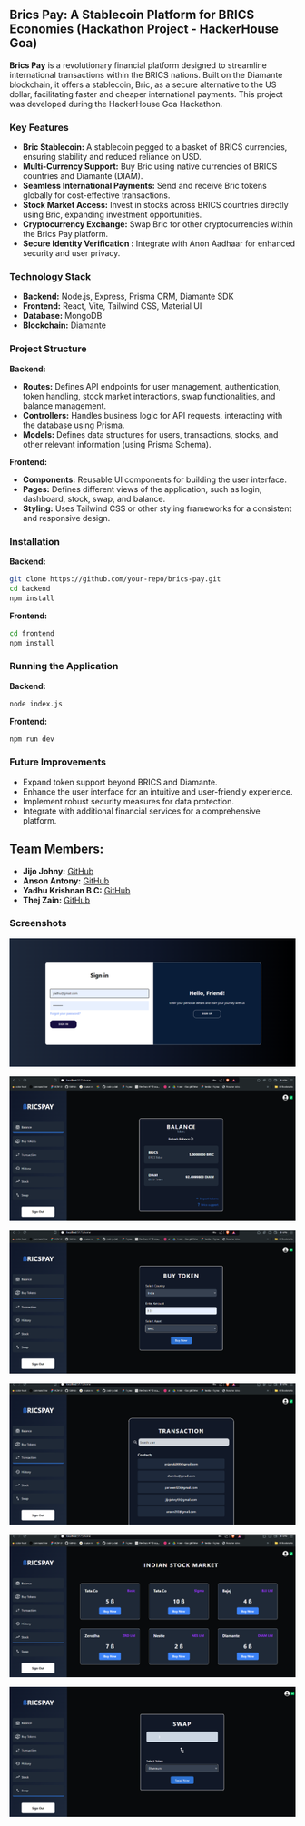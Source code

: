 ## Brics Pay: A Stablecoin Platform for BRICS Economies (Hackathon Project - HackerHouse Goa)

**Brics Pay** is a revolutionary financial platform designed to streamline international transactions within the BRICS nations. Built on the Diamante blockchain, it offers a stablecoin, Bric, as a secure alternative to the US dollar, facilitating faster and cheaper international payments. This project was developed during the HackerHouse Goa Hackathon.

### Key Features

* **Bric Stablecoin:** A stablecoin pegged to a basket of BRICS currencies, ensuring stability and reduced reliance on USD.
* **Multi-Currency Support:** Buy Bric using native currencies of BRICS countries and Diamante (DIAM).
* **Seamless International Payments:** Send and receive Bric tokens globally for cost-effective transactions.
* **Stock Market Access:** Invest in stocks across BRICS countries directly using Bric, expanding investment opportunities.
* **Cryptocurrency Exchange:** Swap Bric for other cryptocurrencies within the Brics Pay platform.
* **Secure Identity Verification :** Integrate with Anon Aadhaar for enhanced security and user privacy.

### Technology Stack

* **Backend:** Node.js, Express, Prisma ORM, Diamante SDK
* **Frontend:** React, Vite, Tailwind CSS, Material UI 
* **Database:** MongoDB
* **Blockchain:** Diamante

### Project Structure

**Backend:**
* **Routes:** Defines API endpoints for user management, authentication, token handling, stock market interactions, swap functionalities, and balance management.
* **Controllers:** Handles business logic for API requests, interacting with the database using Prisma.
* **Models:** Defines data structures for users, transactions, stocks, and other relevant information (using Prisma Schema).

**Frontend:**
* **Components:** Reusable UI components for building the user interface.
* **Pages:** Defines different views of the application, such as login, dashboard, stock, swap, and balance.
* **Styling:** Uses Tailwind CSS or other styling frameworks for a consistent and responsive design.

### Installation

**Backend:**
```bash
git clone https://github.com/your-repo/brics-pay.git
cd backend
npm install
```

**Frontend:**
```bash
cd frontend
npm install
```

### Running the Application

**Backend:**
```bash
node index.js
```

**Frontend:**
 ```bash
 npm run dev
``` 

### Future Improvements

* Expand token support beyond BRICS and Diamante.
* Enhance the user interface for an intuitive and user-friendly experience.
* Implement robust security measures for data protection.
* Integrate with additional financial services for a comprehensive platform.
## Team Members:

- **Jijo Johny:** [GitHub](https://github.com/JijoJohny)
- **Anson Antony:** [GitHub](https://github.com/ansonantony)
- **Yadhu Krishnan B C:** [GitHub](https://github.com/YBC2204)
- **Thej Zain:** [GitHub](https://github.com/thejzain)

### Screenshots


![Login Page](brics_ss/login.png)


![Balance](brics_ss/balance.png)


![BuyToken](brics_ss/buy_token.png)


![Transaction](brics_ss/transaction.png)


![Stock Market Access](brics_ss/stock.png)


![Swap Token](brics_ss/swap.png)
